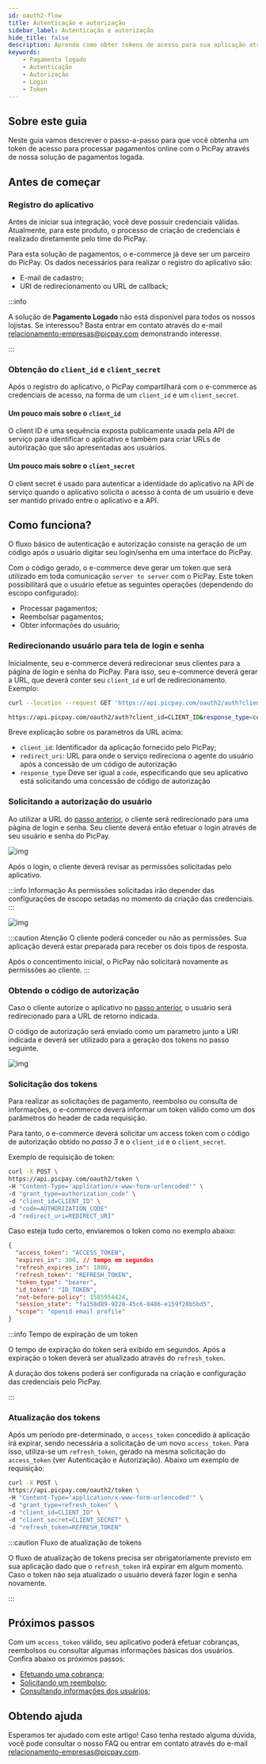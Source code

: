 ```yaml
---
id: oauth2-flow
title: Autenticação e autorização
sidebar_label: Autenticação e autorização
hide_title: false
description: Aprenda como obter tokens de acesso para sua aplicação através de nossos serviços oauth2.
keywords: 
    - Pagamento logado
    - Autenticação
    - Autorização
    - Login
    - Token
---
```


## Sobre este guia

Neste guia vamos descrever o passo-a-passo para que você obtenha um token de acesso para processar pagamentos online com o PicPay através de nossa solução de pagamentos logada.

## Antes de começar

### Registro do aplicativo

Antes de iniciar sua integração, você deve possuir credenciais válidas. Atualmente, para este produto, o processo de criação de credenciais é realizado diretamente pelo time do PicPay.

Para esta solução de pagamentos, o e-commerce já deve ser um parceiro do PicPay. Os dados necessários para realizar o registro do aplicativo são:
- E-mail de cadastro;
- URI de redirecionamento ou URL de callback;

:::info

A solução de **Pagamento Logado** não está disponível para todos os nossos lojistas. Se interessou? Basta entrar em contato através do e-mail relacionamento-empresas@picpay.com demonstrando interesse.

:::

### Obtenção do `client_id` e `client_secret` 

Após o registro do aplicativo, o PicPay compartilhará com o e-commerce as credenciais de acesso, na forma de um `client_id` e um `client_secret`. 

#### Um pouco mais sobre o `client_id`
O client ID é uma sequência exposta publicamente usada pela API de serviço para identificar o aplicativo e também para criar URLs de autorização que são apresentadas aos usuários.

#### Um pouco mais sobre o `client_secret`
 O client secret é usado para autenticar a identidade do aplicativo na API de serviço quando o aplicativo solicita o acesso à conta de um usuário e deve ser mantido privado entre o aplicativo e a API.


## Como funciona?

O fluxo básico de autenticação e autorização consiste na geração de um código após o usuário digitar seu login/senha em uma interface do PicPay.

Com o código gerado, o e-commerce deve gerar um token que será utilizado em toda comunicação `server to server` com o PicPay. Este token possibilitará que o usuário efetue as seguintes operações (dependendo do escopo configurado):

- Processar pagamentos;
- Reembolsar pagamentos;
- Obter informações do usuário;

### Redirecionando usuário para tela de login e senha

Inicialmente, seu e-commerce deverá redirecionar seus clientes para a página de login e senha do PicPay. Para isso, seu e-commerce deverá gerar a URL, que deverá conter seu `client_id` e url de redirecionamento. Exemplo:

```bash
curl --location --request GET 'https://api.picpay.com/oauth2/auth?client_id=xxxxxxxxxxxx&response_type=code&redirect_uri=http://yourwebsite.com/api/payments'

https://api.picpay.com/oauth2/auth?client_id=CLIENT_ID&response_type=code&redirect_uri=CALLBACK_URL&scope=scopes

```

Breve explicação sobre os parametros da URL acima:

- `client_id`: Identificador da aplicação fornecido pelo PicPay;
- `redirect_uri`:  URL para onde o serviço redireciona o agente do usuário após a concessão de um código de autorização
- `response_type` Deve ser igual a `code`, especificando que seu aplicativo está solicitando uma concessão de código de autorização

### Solicitando a autorização do usuário

Ao utilizar a URL do [passo anterior](/pagamento-logado/guides/oauth2-flow#redirecionando-usuário-para-tela-de-login-e-senha), o cliente será redirecionado para uma página de login e senha. Seu cliente deverá então efetuar o login através de seu usuário e senha do PicPay.

![img](../../../static/img/guides/pagamento-logado/login.png)

Após o login, o cliente deverá revisar as permissões solicitadas pelo aplicativo. 

:::info Informação
As permissões solicitadas irão depender das configurações de escopo setadas no momento da criação das credenciais.
:::

![img](../../../static/img/guides/pagamento-logado/authorization.png)

:::caution Atenção
O cliente poderá conceder ou não as permissões. Sua aplicação deverá estar preparada para receber os dois tipos de resposta.

Após o concentimento inicial, o PicPay não solicitará novamente as permissões ao cliente. 
:::


### Obtendo o código de autorização

Caso o cliente autorize o aplicativo no [passo anterior](/pagamento-logado/guides/oauth2-flow#solicitando-a-autorização-do-usuário), o usuário será redirecionado para a URL de retorno indicada.

O código de autorização será enviado como um parametro junto a URI indicada e deverá ser utilizado para a geração dos tokens no passo seguinte.

![img](../../../static/img/guides/pagamento-logado/get-with-code.png)

### Solicitação dos tokens

Para realizar as solicitações de pagamento, reembolso ou consulta de informações, o e-commerce deverá informar um token válido como um dos parâmetros do header de cada requisição.

Para tanto, o e-commerce deverá solicitar um access token com o código de autorização obtido no *passo 3* e o `client_id` e o `client_secret`.

Exemplo de requisição de token:
```bash
curl -X POST \   
https://api.picpay.com/oauth2/token \  
-H "Content-Type='application/x-www-form-urlencoded'" \  
-d "grant_type=authorization_code" \  
-d "client_id=CLIENT_ID" \  
-d "code=AUTHORIZATION_CODE"  
-d "redirect_uri=REDIRECT_URI" 
``` 

Caso esteja tudo certo, enviaremos o token como no exemplo abaixo:

```json
{
  "access_token": "ACCESS_TOKEN",
  "expires_in": 300, // tempo em segundos
  "refresh_expires_in": 1800,
  "refresh_token": "REFRESH_TOKEN",
  "token_type": "bearer",
  "id_token": "ID_TOKEN",
  "not-before-policy": 1585954424,
  "session_state": "fa158d89-9228-45c6-8486-e159f28b5bd5",
  "scope": "openid email profile"
}
```

:::info Tempo de expiração de um token

O tempo de expiração do token será exibido em segundos. Após a expiração o token deverá ser atualizado através do `refresh_token`.

A duração dos tokens poderá ser configurada na criação e configuração das credenciais pelo PicPay.

:::

### Atualização dos tokens 

Após um período pre-determinado, o `access_token` concedido à aplicação irá expirar, sendo necessária a solicitação de um novo `access_token`. Para isso, utiliza-se um `refresh_token`, gerado na mesma solicitação do `access_token` (ver Autenticação e Autorização). Abaixo um exemplo de requisição:


```bash
curl -X POST \
https://api.picpay.com/oauth2/token \
-H "Content-Type='application/x-www-form-urlencoded'" \
-d "grant_type=refresh_token" \
-d "client_id=CLIENT_ID" \
-d "client_secret=CLIENT_SECRET" \
-d "refresh_token=REFRESH_TOKEN"
```

:::caution Fluxo de atualização de tokens

O fluxo de atualização de tokens precisa ser obrigatoriamente previsto em sua aplicação dado que o `refresh_token` irá expirar em algum momento. Caso o token não seja atualizado o usuário deverá fazer login e senha novamente.

:::

## Próximos passos

Com um `access_token` válido, seu aplicativo poderá efetuar cobranças, reembolsos ou consultar algumas informações básicas dos usuários. Confira abaixo os próximos passos:

- [Efetuando uma cobrança](/pagamento-logado/guides/process-payments);
- [Solicitando um reembolso](/pagamento-logado/guides/refund-payments);
- [Consultando informações dos usuários](/pagamento-logado/guides/user-info);


## Obtendo ajuda
Esperamos ter ajudado com este artigo! Caso tenha restado alguma dúvida, você pode consultar o nosso FAQ ou entrar em contato através do e-mail relacionamento-empresas@picpay.com. 

 